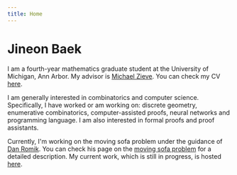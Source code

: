 ```yaml
---
title: Home
---
```


# Jineon Baek

I am a fourth-year mathematics graduate student at the University of Michigan, Ann Arbor. My advisor is [Michael Zieve](http://www.math.lsa.umich.edu/~zieve/).
You can check my CV [here](https://jcpaik.github.io/CV.pdf).

I am generally interested in combinatorics and computer science. 
Specifically, I have worked or am working on: discrete geometry, enumerative combinatorics, computer-assisted proofs, neural networks and programming language.
I am also interested in formal proofs and proof assistants.

Currently, I'm working on the moving sofa problem under the guidance of [Dan Romik](https://www.math.ucdavis.edu/~romik/). 
You can check his page on the [moving sofa problem](https://www.math.ucdavis.edu/~romik/movingsofa/) for a detailed description. 
My current work, which is still in progress, is hosted [here](https://github.com/jcpaik/sofa).
